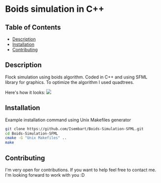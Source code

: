 # Boids simulation in C++
## Table of Contents
- [Description](#description)
- [Installation](#installation)
- [Contributing](#contributing)

## Description
Flock simulation using boids algorithm. Coded in C++ and using SFML library for graphics.
To optimize the algorithm I used quadtrees.

Here's how it looks:
![](https://github.com/Isembart/Boids-Simulation-SFML/blob/main/boidsGIF.gif)


## Installation 
Example installation command using Unix Makefiles generator
```bash
git clone https://github.com/Isembart/Boids-Simulation-SFML.git
cd Boids-Simulation-SFML
cmake -G "Unix Makefiles" ..
make
```

## Contributing

I'm very open for contributions. If you want to help feel free to contact me. I'm looking forward to work with you :D
